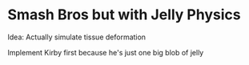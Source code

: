 # Smash Bros but with Jelly Physics

Idea: Actually simulate tissue deformation

Implement Kirby first because he's just one big blob of jelly
